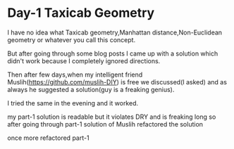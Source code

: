 # Day-1 Taxicab Geometry

I have no idea what Taxicab geometry,Manhattan distance,Non-Euclidean geometry or whatever you call this concept.

But after going through some blog posts I came up with a solution which didn't work because I completely ignored directions.

Then after few days,when my intelligent friend Muslih(https://github.com/muslih-DIY) is free we discussed(I asked) and as always he suggested a solution(guy is a freaking genius).

I tried the same in the evening and it worked.

my part-1 solution is readable but it violates DRY and is freaking long so after going through part-1 solution of Muslih refactored the solution

once more refactored part-1 